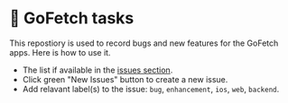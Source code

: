 # 🐶 GoFetch tasks

This repostiory is used to record bugs and new features for the GoFetch apps. Here is how to use it.

* The list if available in the [issues section](issues).
* Click green "New Issues" button to create a new issue.
* Add relavant label(s) to the issue: `bug`, `enhancement`, `ios`, `web`, `backend`.
